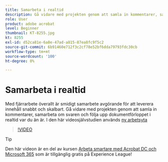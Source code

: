 ```yaml
---
title: Samarbeta i realtid
description: Gå vidare med projekten genom att samla in kommentarer, samarbeta om svar och följa upp dokumentförloppet i realtid var du än är
role: User
product: adobe acrobat
level: Beginner
thumbnail: KT-8255.jpg
kt: 8255
exl-id: d52ca81e-6a8e-47ad-a815-87ea8fc9f5c2
source-git-commit: 6b91460e712f3c2cf78e52bf6dda79793fdc30cb
workflow-type: tm+mt
source-wordcount: '100'
ht-degree: 0%

---
```


# Samarbeta i realtid

Med fjärrarbete överallt är smidigt samarbete avgörande för att leverera innehåll snabbt och skalbart. Gå vidare med projekten genom att samla in kommentarer, samarbeta om svaren och följa upp dokumentförloppet i realtid var du än är. I den här videosjälvstudien används [ny arbetsyta](new-workspace.md)

>[!VIDEO](https://video.tv.adobe.com/v/337500?quality=12&learn=on&hidetitle=true)

>[!TIP]
>
>Den här videon är en del av kursen [Arbeta smartare med Acrobat DC och Microsoft 365](https://experienceleague.adobe.com/?recommended=Acrobat-U-1-2021.microsoft365) som är tillgänglig gratis på Experience League!
